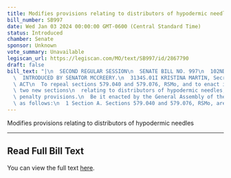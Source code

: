 ```yaml
---
title: Modifies provisions relating to distributors of hypodermic needles
bill_number: SB997
date: Wed Jan 03 2024 00:00:00 GMT-0600 (Central Standard Time)
status: Introduced
chamber: Senate
sponsor: Unknown
vote_summary: Unavailable
legiscan_url: https://legiscan.com/MO/text/SB997/id/2867790
draft: false
bill_text: "|\n  SECOND REGULAR SESSION\n  SENATE BILL NO. 997\n  102ND GENERA L ASSEMBLY\n\
  \  INTRODUCED BY SENATOR MCCREERY.\n  3134S.01I KRISTINA MARTIN, Secretary\n  AN\
  \ ACT\n  To repeal sections 579.040 and 579.076, RSMo, and to enact in lieu thereof\
  \ two new sections\n  relating to distributors of hypodermic needles, with existing\
  \ penalty provisions.\n  Be it enacted by the General Assembly of the State of Missouri,\
  \ as follows:\n  1 Section A. Sections 579.040 and 579.076, RSMo, are"
---
```

Modifies provisions relating to distributors of hypodermic needles

---

## Read Full Bill Text

You can view the full text [here](https://legiscan.com/MO/text/SB997/id/2867790).
